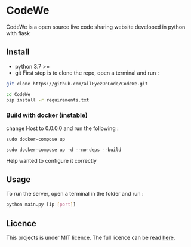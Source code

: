 # CodeWe
CodeWe is a open source live code sharing website developed in python with flask

## Install
* python 3.7 >= 
* git
First step is to clone the repo, open a terminal and run :
```bash
git clone https://github.com/allEyezOnCode/CodeWe.git
```
```bash
cd CodeWe
pip install -r requirements.txt
```
### Build with docker (instable)
change Host to 0.0.0.0 and run the following :

`sudo docker-compose up`

`sudo docker-compose up -d --no-deps --build`

Help wanted to configure it correctly

## Usage
To run the server, open a terminal in the folder and run :
```bash
python main.py [ip [port]]
```

## Licence 
This projects is under MIT licence. The full licence can be read [here](https://github.com/allEyezOnCode/CodeWe).